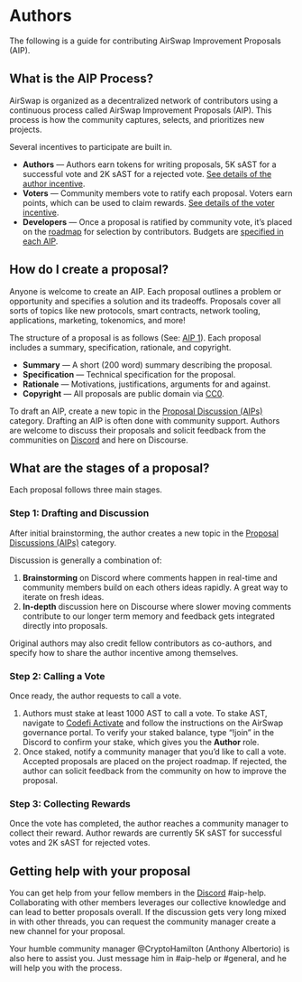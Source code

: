 # Authors

The following is a guide for contributing AirSwap Improvement Proposals \(AIP\).

## What is the AIP Process?

AirSwap is organized as a decentralized network of contributors using a continuous process called AirSwap Improvement Proposals \(AIP\). This process is how the community captures, selects, and prioritizes new projects.

Several incentives to participate are built in.

* **Authors** — Authors earn tokens for writing proposals, 5K sAST for a successful vote and 2K sAST for a rejected vote. [See details of the author incentive](https://community.airswap.io/t/aip-15-incentivise-improvement-proposals-author-incentive/51).
* **Voters** — Community members vote to ratify each proposal. Voters earn points, which can be used to claim rewards. [See details of the voter incentive](https://community.airswap.io/t/aip-7-new-token-system-voter-incentive/37).
* **Developers** — Once a proposal is ratified by community vote, it’s placed on the [roadmap](https://community.airswap.io/c/roadmap) for selection by contributors. Budgets are [specified in each AIP](https://community.airswap.io/t/aip-1-proposal-how-to/31).

## How do I create a proposal?

Anyone is welcome to create an AIP. Each proposal outlines a problem or opportunity and specifies a solution and its tradeoffs. Proposals cover all sorts of topics like new protocols, smart contracts, network tooling, applications, marketing, tokenomics, and more!

The structure of a proposal is as follows \(See: [AIP 1](https://community.airswap.io/t/aip-1-proposal-how-to/31)\). Each proposal includes a summary, specification, rationale, and copyright.

* **Summary** — A short \(200 word\) summary describing the proposal.
* **Specification** — Technical specification for the proposal.
* **Rationale** — Motivations, justifications, arguments for and against.
* **Copyright** — All proposals are public domain via [CC0](https://creativecommons.org/publicdomain/zero/1.0/).

To draft an AIP, create a new topic in the [Proposal Discussion \(AIPs\)](https://community.airswap.io/c/proposals) category. Drafting an AIP is often done with community support. Authors are welcome to discuss their proposals and solicit feedback from the communities on [Discord](https://chat.airswap.io/) and here on Discourse.

## What are the stages of a proposal?

Each proposal follows three main stages.

### Step 1: Drafting and Discussion

After initial brainstorming, the author creates a new topic in the [Proposal Discussions \(AIPs\)](https://community.airswap.io/c/proposals) category.

Discussion is generally a combination of:

1. **Brainstorming** on Discord where comments happen in real-time and community members build on each others ideas rapidly. A great way to iterate on fresh ideas.
2. **In-depth** discussion here on Discourse where slower moving comments contribute to our longer term memory and feedback gets integrated directly into proposals.

Original authors may also credit fellow contributors as co-authors, and specify how to share the author incentive among themselves.

### Step 2: Calling a Vote

Once ready, the author requests to call a vote.

1. Authors must stake at least 1000 AST to call a vote. To stake AST, navigate to [Codefi Activate](https://activate.codefi.network/staking/airswap/governance) and follow the instructions on the AirSwap governance portal. To verify your staked balance, type “!join” in the Discord to confirm your stake, which gives you the **Author** role.
2. Once staked, notify a community manager that you’d like to call a vote. Accepted proposals are placed on the project roadmap. If rejected, the author can solicit feedback from the community on how to improve the proposal.

### Step 3: Collecting Rewards

Once the vote has completed, the author reaches a community manager to collect their reward. Author rewards are currently 5K sAST for successful votes and 2K sAST for rejected votes.

## Getting help with your proposal

You can get help from your fellow members in the [Discord](https://chat.airswap.io/) \#aip-help. Collaborating with other members leverages our collective knowledge and can lead to better proposals overall. If the discussion gets very long mixed in with other threads, you can request the community manager create a new channel for your proposal.

Your humble community manager @CryptoHamilton \(Anthony Albertorio\) is also here to assist you. Just message him in \#aip-help or \#general, and he will help you with the process.

